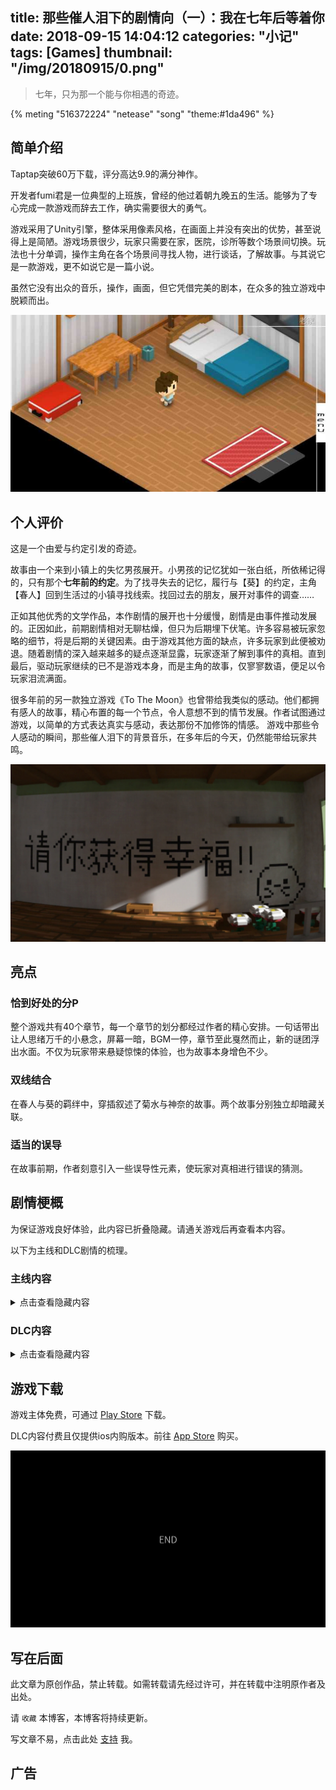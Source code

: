 title: 那些催人泪下的剧情向（一）：我在七年后等着你
date: 2018-09-15 14:04:12
categories: "小记"
tags: [Games]
thumbnail: "/img/20180915/0.png"
---
>七年，只为那一个能与你相遇的奇迹。

{% meting "516372224" "netease" "song" "theme:#1da496" %}

## 简单介绍
Taptap突破60万下载，评分高达9.9的满分神作。

开发者fumi君是一位典型的上班族，曾经的他过着朝九晚五的生活。能够为了专心完成一款游戏而辞去工作，确实需要很大的勇气。

游戏采用了Unity引擎，整体采用像素风格，在画面上并没有突出的优势，甚至说得上是简陋。游戏场景很少，玩家只需要在家，医院，诊所等数个场景间切换。玩法也十分单调，操作主角在各个场景间寻找人物，进行谈话，了解故事。与其说它是一款游戏，更不如说它是一篇小说。

虽然它没有出众的音乐，操作，画面，但它凭借完美的剧本，在众多的独立游戏中脱颖而出。

![1](/img/20180915/1.png)

## 个人评价
这是一个由爱与约定引发的奇迹。

故事由一个来到小镇上的失忆男孩展开。小男孩的记忆犹如一张白纸，所依稀记得的，只有那个**七年前的约定**。为了找寻失去的记忆，履行与【葵】的约定，主角【春人】回到生活过的小镇寻找线索。找回过去的朋友，展开对事件的调查……

正如其他优秀的文学作品，本作剧情的展开也十分缓慢，剧情是由事件推动发展的。正因如此，前期剧情相对无聊枯燥，但只为后期埋下伏笔。许多容易被玩家忽略的细节，将是后期的关键因素。由于游戏其他方面的缺点，许多玩家到此便被劝退。随着剧情的深入越来越多的疑点逐渐显露，玩家逐渐了解到事件的真相。直到最后，驱动玩家继续的已不是游戏本身，而是主角的故事，仅寥寥数语，便足以令玩家泪流满面。

很多年前的另一款独立游戏《To The Moon》也曾带给我类似的感动。他们都拥有感人的故事，精心布置的每一个节点，令人意想不到的情节发展。作者试图通过游戏，以简单的方式表达真实与感动，表达那份不加修饰的情感。
游戏中那些令人感动的瞬间，那些催人泪下的背景音乐，在多年后的今天，仍然能带给玩家共鸣。

![2](/img/20180915/2.png)

## 亮点

### 恰到好处的分P

整个游戏共有40个章节，每一个章节的划分都经过作者的精心安排。一句话带出让人思绪万千的小悬念，屏幕一暗，BGM一停，章节至此戛然而止，新的谜团浮出水面。不仅为玩家带来悬疑惊悚的体验，也为故事本身增色不少。

### 双线结合

在春人与葵的羁绊中，穿插叙述了菊水与神奈的故事。两个故事分别独立却暗藏关联。

### 适当的误导

在故事前期，作者刻意引入一些误导性元素，使玩家对真相进行错误的猜测。

## 剧情梗概

为保证游戏良好体验，此内容已折叠隐藏。请通关游戏后再查看本内容。

以下为主线和DLC剧情的梳理。

### 主线内容

<details><summary>点击查看隐藏内容</summary>

<h4>菊水与神奈</h4>

菊水，神奈，一木本是好朋友，菊水有心脏病，神奈有LMD。菊水父为了救活儿子，牺牲了神奈，将心脏移植给菊水。

LMD其实是医院进行时空穿越实验的后遗症。医院制造出LMD并不对此负责，反而贩卖LMD患者的器官。菊水知道了真相，决定与一木一起告发。但由于一木父策划的爆炸，一切有关人和物都被毁灭。

菊水当上院长后，希望进行时空跳跃的研究，但没有取得任何进展，却延误了LMD疗法的研究。

一木在爆炸后失去了记忆。恢复记忆后成为时空跳跃唯一知情人，展开研究。在医院附近开设诊所，协助医院掩盖真相。

<h4>春人与葵</h4>

春人与葵，陆，咲，穗乃花是好朋友。在3月31日与葵立下约定，七年后的4月1日要一起看花。第二天，春人与葵参加了**最终实验**。

最终实验，按最初提出的游戏规则，两人在不知情的情况下只能活一人。等一人死后，让活的人回到实验前替死，之前死过的人就活下。相当于每个人都在实验中经历过一次生，一次死。最后两人都知道了真正可以让两人都活下的游戏规则，再回到实验开始时，两人就都可以存活。以此来验证时间跳跃可以穿越生死。

一周目：春人死了，葵活了，葵知道了两人一起活的方法。在七年后劝服了院长和部长，最后让一木把自己送回实验开始前，替春人死。

二周目：葵替春人死了，春人活了。葵临死前在昏睡的春人旁说叫他不要忘记七年后的约定，她会在这里等他。于是春人也知道了两人一起活下的方法。在七年后和葵做了一样的事，并且回到实验开始前。

三周目：两人都知道了如何一起活下来，于是一起活下来——好久不见。

<h4>一周目</h4>

葵做了与春人一样的所有事情，再一次回到最终实验，提前按下按钮。临死前她对赶来的一木提出了三个请求：消除春人的记忆、让父母收养春人、把自己的心脏捐给春人。

<h4>二周目</h4>

春人来到了小镇。此处为故事的开始。

春人与陆计划盗取文件失败，进行了第一次穿越。

陆偷出文件后被捕，春人进行第二次穿越。

春人与陆试图说服石打，被咲偷听到，咲自杀，把自己的肺捐给了穗乃花。春人随后进行了第三次穿越。

春人找到院长，院长的聊天让春人一时变得混乱，进行第四次穿越。

春人阅读了院长的日记，知道了神奈和院长的故事。找到了神奈弥留之际给菊水的惊喜。然后带院长去了那里。

一木原以为空房间里有11年花期的千宵草，后来从春人处得知之前是被骗的，也就是他无法回到自己十岁时了。之后一木决定销毁这一切，和菊水一起面对现实，研究LMD疗法。

但是春人还在犹豫要不要回到7年前。 春人决定以大局为重，销毁一切，不回到7年前了。可在最后关头，他突然想起葵的约定。他选择遵守约定，回到七年前。成功在最终实验中按下双活解法。

</details>

### DLC内容

<details><summary>点击查看隐藏内容</summary>

在主线结局两人相遇后，葵表示自己不能喝下解药，因为每次葵喝下解药后春人都会死去。因此葵选择不断穿越七年，希望能与一木和门真的讨论中得知破解方法。由于每次喝药后都会失忆，葵在喝药前用纸条撕口子记录下自己的穿越次数。在第17711次穿越后，春人偶然提到了“共鸣”。

<img src="/img/20180915/3.png"  alt="3" />

共鸣是一木父，黎斗父，春人父在实验时发现的记忆连结现象。共鸣可以暂时回到过去，并且借用他人身体。但这一时空穿越时不完美的。在优人和优人姐姐的案例中，他们得出结论：如果有人因时空穿越得救，就会有人因此牺牲。

春人和葵通过握手引发了共鸣，春人借用了驱的身体前往一木医生的诊室，询问一木医生“重要的日期”。随后春人和葵通过接吻引发了更强大的共鸣，春人回到过去，附身到了立石先生身上，阻止了时空穿越的发明。LMD病不复存在，优人死去，春人没有出生。可是在命运的安排下，春人在另一个家庭降生。在截然不同的时间线上，春人和葵相见。

<img src="/img/20180915/4.png"  alt="4" />

</details>

## 游戏下载

游戏主体免费，可通过 [Play Store](https://play.google.com/store/apps/details?id=com.HirayaSpace.SevenYears) 下载。

DLC内容付费且仅提供ios内购版本。前往 [App Store](https://itunes.apple.com/cn/app/id1265613918) 购买。

![5](/img/20180915/5.png)

## 写在后面
此文章为原创作品，禁止转载。如需转载请先经过许可，并在转载中注明原作者及出处。

请 `收藏` 本博客，本博客将持续更新。

写文章不易，点击此处 [支持](https://ojhdt.club/donate) 我。


## 广告
<script async src="//pagead2.googlesyndication.com/pagead/js/adsbygoogle.js"></script>
<ins class="adsbygoogle"
     style="display:block; text-align:center;"
     data-ad-layout="in-article"
     data-ad-format="fluid"
     data-ad-client="ca-pub-1043177129475579"
     data-ad-slot="7254716173"></ins>
<script>
     (adsbygoogle = window.adsbygoogle || []).push({});
</script>